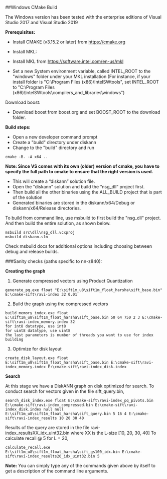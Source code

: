 ##Windows CMake Build

The Windows version has been tested with the enterprise editions of Visual Studio 2017 and Visual Studio 2019

**Prerequisites:**

- Install CMAKE (v3.15.2 or later) from https://cmake.org

- Install MKL:
-	Install MKL from https://software.intel.com/en-us/mkl
-	Set a new System environment variable, called INTEL_ROOT to the "windows" folder under your MKL installation
	(For instance, if your install folder is "C:\Program Files (x86)\IntelSWtools", set INTEL_ROOT to "C:\Program Files (x86)\IntelSWtools\compilers_and_libraries\windows")

Download boost:
-   Download boost from boost.org and set BOOST_ROOT to the download folder.

**Build steps:**
-	Open a new developer command prompt
-	Create a "build" directory under diskann
-	Change to the "build" directory and run  
```
cmake -B. -A x64 ..
```
**Note: Since VS comes with its own (older) version of cmake, you have to specify the full path to cmake to ensure that the right version is used.**
-	This will create a “diskann” solution file.
-	Open the "diskann" solution and build the “nsg_dll” project first. 
- 	Then build all the other binaries using the ALL_BUILD project that is part of the solution
- 	Generated binaries are stored in the diskann/x64/Debug or diskann/x64/Release directories.

To build from command line, use msbuild to first build the "nsg_dll" project. And then build the entire solution, as shown below.
```
msbuild src\dll\nsg_dll.vcxproj
msbuild diskann.sln
```
Check msbuild docs for additional options including choosing between debug and release builds.

###Sanity checks (paths specific to nn-z840): 

**Creating the graph**

1. Generate compressed vectors using Product Quantization
```
generate_pq.exe float "E:\sift1m_u8\sift1m_float_harsha\sift_base.bin" E:\cmake-sift\ravi-index 32 0.01
```

2. Build the graph using the compressed vectors
```
build_memory_index.exe float E:\sift1m_u8\sift1m_float_harsha\sift_base.bin 50 64 750 2 3 E:\cmake-sift\ravi-index_memory.index 32
for int8 datatype, use int8
for uint8 datatype, use uint8
the last parameters is number of threads you want to use for index building
```

3. Optimize for disk layout
```
create_disk_layout.exe float E:\sift1m_u8\sift1m_float_harsha\sift_base.bin E:\cmake-sift\ravi-index_memory.index E:\cmake-sift\ravi-index_disk.index
```

**Search**

At this stage we have a DiskANN graph on disk optimized for search. To conduct search for vectors given in the file sift_query.bin, 
```
search_disk_index.exe float E:\cmake-sift\ravi-index_pq_pivots.bin E:\cmake-sift\ravi-index_compressed.bin E:\cmake-sift\ravi-index_disk.index null null E:\sift1m_u8\sift1m_float_harsha\sift_query.bin 5 16 4 E:\cmake-sift\ravi-index_results 10 20 30 40
```
Results of the query are stored in the file ravi-index_resultsXX_idx_uint32.bin where XX is the L-size [10, 20, 30, 40]
To calculate recall @ 5 for L = 20, 
```
calculate_recall.exe E:\sift1m_u8\sift1m_float_harsha\sift_gs100_idx.bin E:\cmake-sift\ravi-index_results20_idx_uint32.bin 5
```

**Note:** You can simply type any of the commands given above by itself to get a description of the command line arguments.


